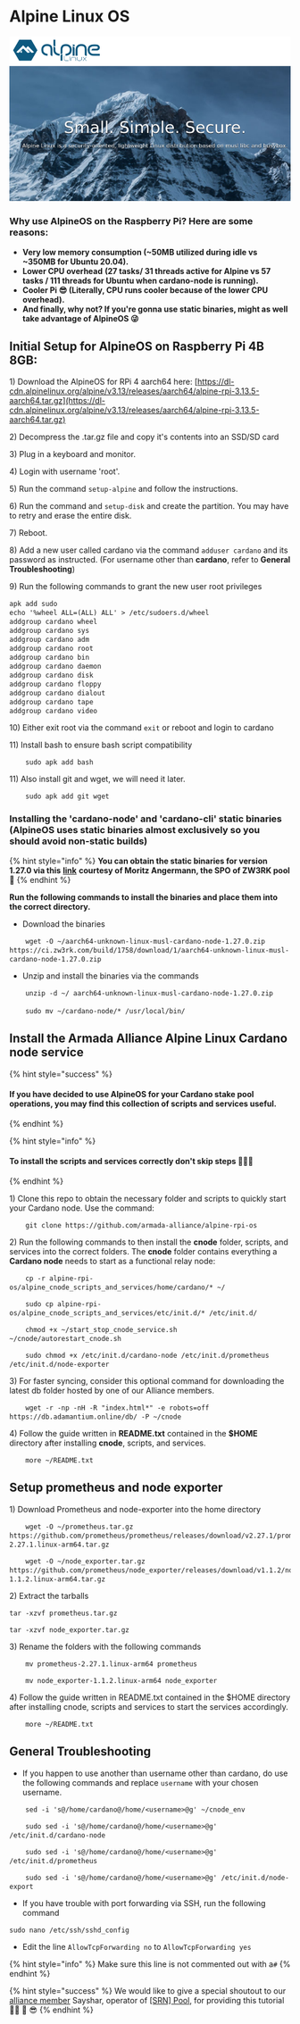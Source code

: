 # Alpine Linux OS

![](../.gitbook/assets/image%20%281%29.png)

### Why use AlpineOS on the Raspberry Pi? Here are some reasons:

* **Very low memory consumption \(~50MB utilized during idle vs ~350MB for Ubuntu 20.04\).** 
* **Lower CPU overhead** **\(27 tasks/ 31 threads active for Alpine vs 57 tasks / 111 threads for Ubuntu when cardano-node is running\).** 
* **Cooler Pi 😎 \(Literally, CPU runs cooler because of the lower CPU overhead\).** 
* **And finally, why not? If you're gonna use static binaries, might as well take advantage of AlpineOS 😜**

## Initial Setup for AlpineOS on Raspberry Pi 4B 8GB:

1\) Download the AlpineOS for RPi 4 aarch64 here: [https://dl-cdn.alpinelinux.org/alpine/v3.13/releases/aarch64/alpine-rpi-3.13.5-aarch64.tar.gz](https://dl-cdn.alpinelinux.org/alpine/v3.13/releases/aarch64/alpine-rpi-3.13.5-aarch64.tar.gz)

2\) Decompress the .tar.gz file and copy it's contents into an SSD/SD card

3\) Plug in a keyboard and monitor.

4\) Login with username 'root'.

5\) Run the command `setup-alpine` and follow the instructions.

6\) Run the command and `setup-disk` and create the partition. You may have to retry and erase the entire disk.

7\) Reboot.

8\) Add a new user called cardano via the command `adduser cardano` and its password as instructed. \(For username other than **cardano**, refer to **General Troubleshooting**\)

9\) Run the following commands to grant the new user root privileges

```text
apk add sudo
echo '%wheel ALL=(ALL) ALL' > /etc/sudoers.d/wheel
addgroup cardano wheel
addgroup cardano sys
addgroup cardano adm
addgroup cardano root
addgroup cardano bin
addgroup cardano daemon
addgroup cardano disk
addgroup cardano floppy
addgroup cardano dialout
addgroup cardano tape
addgroup cardano video
```

10\) Either exit root via the command `exit` or reboot and login to cardano

11\) Install bash to ensure bash script compatibility

```text
    sudo apk add bash
```

11\) Also install git and wget, we will need it later.

```text
    sudo apk add git wget
```

### Installing the 'cardano-node' and 'cardano-cli' static binaries \(AlpineOS uses static binaries almost exclusively so you should avoid non-static builds\)

{% hint style="info" %}
**You can obtain the static binaries for version 1.27.0 via this** [**link**](https://ci.zw3rk.com/build/1758) **courtesy of Moritz Angermann, the SPO of ZW3RK pool 🙏** 
{% endhint %}

**Run the following commands to install the binaries and place them into the correct directory.**

* Download the binaries

```text
    wget -O ~/aarch64-unknown-linux-musl-cardano-node-1.27.0.zip https://ci.zw3rk.com/build/1758/download/1/aarch64-unknown-linux-musl-cardano-node-1.27.0.zip
```

* Unzip and install the binaries via the commands

```text
    unzip -d ~/ aarch64-unknown-linux-musl-cardano-node-1.27.0.zip

    sudo mv ~/cardano-node/* /usr/local/bin/
```

## Install the Armada Alliance Alpine Linux Cardano node service

{% hint style="success" %}
#### If you have decided to use AlpineOS for your Cardano stake pool operations, you may find this collection of scripts and services useful.
{% endhint %}

{% hint style="info" %}
#### To install the scripts and services correctly don't skip steps 🏴‍☠️😎
{% endhint %}

1\) Clone this repo to obtain the necessary folder and scripts to quickly start your Cardano node. Use the command:

```text
    git clone https://github.com/armada-alliance/alpine-rpi-os
```

2\) Run the following commands to then install the **cnode** folder, scripts, and services into the correct folders. The **cnode** folder contains everything a **Cardano node** needs to start as a functional relay node:

```text
    cp -r alpine-rpi-os/alpine_cnode_scripts_and_services/home/cardano/* ~/
```

```text
    sudo cp alpine-rpi-os/alpine_cnode_scripts_and_services/etc/init.d/* /etc/init.d/
```

```text
    chmod +x ~/start_stop_cnode_service.sh ~/cnode/autorestart_cnode.sh
```

```text
    sudo chmod +x /etc/init.d/cardano-node /etc/init.d/prometheus /etc/init.d/node-exporter
```

3\) For faster syncing, consider this optional command for downloading the latest db folder hosted by one of our Alliance members.

```text
    wget -r -np -nH -R "index.html*" -e robots=off https://db.adamantium.online/db/ -P ~/cnode
```

4\) Follow the guide written in **README.txt** contained in the **$HOME** directory after installing **cnode**, scripts, and services.

```text
    more ~/README.txt
```

## Setup prometheus and node exporter

1\) Download Prometheus and node-exporter into the home directory

```text
    wget -O ~/prometheus.tar.gz https://github.com/prometheus/prometheus/releases/download/v2.27.1/prometheus-2.27.1.linux-arm64.tar.gz
```

```text
    wget -O ~/node_exporter.tar.gz https://github.com/prometheus/node_exporter/releases/download/v1.1.2/node_exporter-1.1.2.linux-arm64.tar.gz
```

2\) Extract the tarballs

```text
tar -xzvf prometheus.tar.gz
```

```text
tar -xzvf node_exporter.tar.gz
```

3\) Rename the folders with the following commands

```text
    mv prometheus-2.27.1.linux-arm64 prometheus
```

```text
    mv node_exporter-1.1.2.linux-arm64 node_exporter
```

4\) Follow the guide written in README.txt contained in the $HOME directory after installing cnode, scripts and services to start the services accordingly.

```text
    more ~/README.txt
```

## General Troubleshooting

* If you happen to use another than username other than cardano, do use the following commands and replace `username` with your chosen username.

```text
    sed -i 's@/home/cardano@/home/<username>@g' ~/cnode_env
```

```text
    sudo sed -i 's@/home/cardano@/home/<username>@g' /etc/init.d/cardano-node
```

```text
    sudo sed -i 's@/home/cardano@/home/<username>@g' /etc/init.d/prometheus
```

```text
    sudo sed -i 's@/home/cardano@/home/<username>@g' /etc/init.d/node-export
```

* If you have trouble with port forwarding via SSH, run the following command

```text
sudo nano /etc/ssh/sshd_config
```

* Edit the line `AllowTcpForwarding no` to `AllowTcpForwarding yes`

{% hint style="info" %}
  Make sure this line is not commented out with a`#` 
{% endhint %}

{% hint style="success" %}
We would like to give a special shoutout to our [alliance member](https://armada-alliance.com) Sayshar, operator of [\[SRN\] Pool](https://www.adasrn.com/), for providing this tutorial 🏴‍☠️ 🙏 😎 
{% endhint %}




